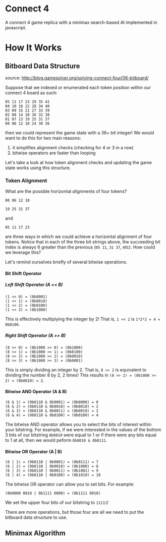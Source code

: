# Connect 4
A connect 4 game replica with a minimax search-based AI implemented in javascript. 

# How It Works

## Bitboard Data Structure
source: http://blog.gamesolver.org/solving-connect-four/06-bitboard/

Suppose that we indexed or enumerated each token position within our connect 4 board as such:

```
05 11 17 23 29 35 41
04 10 16 22 28 34 40
03 09 15 21 27 33 39
02 08 14 20 26 32 38
01 07 13 19 25 31 37
00 06 12 18 24 30 36 
```

then we could represent the game state with a 36+ bit integer! We would want to do this for two main reasons:
1. it simplifies alignment checks (checking for 4 or 3 in a row)
2. bitwise operators are faster than looping

Let's take a look at how token alignment checks and updating the game state works using this structure.

### Token Alignment
What are the possible horizontal alignments of four tokens? 
```
00 06 12 18
```
```
19 25 31 37
```
and
```
05 11 17 23
```
are three ways in which we could achieve a horizontal alignment of four tokens. Notice that in each of the three bit strings above, the succeeding bit index is always 6 greater than the previous (`05 11`, `31 37`, etc). How could we leverage this?

Let's remind ourselves briefly of several bitwise operations.
#### Bit Shift Operator 

##### Left Shift Operator (A << B)
```
(1 << 0) = (0b0001)
(1 << 1) = (0b0010)
(1 << 2) = (0b0100)
(1 << 3) = (0b1000)
```
This is effectively multiplying the integer by 2! That is, `1 << 2` is `1*2*2 = 4 = 0b0100`.

##### Right Shift Operator (A >> B)
```
(8 >> 0) = (0b1000 >> 0) = (0b1000)
(8 >> 1) = (0b1000 >> 1) = (0b0100)
(8 >> 2) = (0b1000 >> 2) = (0b0010)
(8 >> 3) = (0b1000 >> 3) = (0b0001)
```
This is simply dividing an integer by 2. That is, `8 >> 2` is equivalent to dividing the number 8 by 2, 2 times! This results in `(8 >> 2) = (0b1000 >> 2) = (0b0010) = 2`.  

#### Bitwise AND Operator (A & B)

```
(6 & 1) = (0b0110 & 0b0001) = (0b0000) = 0
(6 & 2) = (0b0110 & 0b0010) = (0b0010) = 2
(6 & 3) = (0b0110 & 0b0011) = (0b0010) = 2
(6 & 4) = (0b0110 & 0b0100) = (0b0100) = 4
```

The bitwise AND operator allows you to select the bits of interest within your bitstring. For example, if we were interested in the values of the bottom 3 bits of our bitstring `0b0010` were equal to 1 or if there were any bits equal to 1 at all, then we would peform `0b0010 & 0b0111`. 

#### Bitwise OR Operator (A | B)
```
(6 | 1) = (0b0110 | 0b0001) = (0b0111) = 7
(6 | 2) = (0b0110 | 0b0010) = (0b1000) = 8
(6 | 3) = (0b0110 | 0b0011) = (0b1001) = 9
(6 | 4) = (0b0110 | 0b0100) = (0b1010) = 10
```
The bitwise OR operator can allow you to set bits. For example:
```
(0b0000 0010 | 0b1111 0000) = (0b1111 0010) 
```
We set the upper four bits of our bitstring to `11111`!

There are more operations, but those four are all we need to put the bitboard data structure to use.

## Minimax Algorithm
